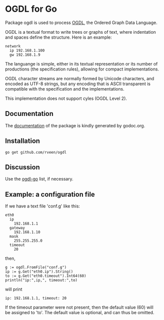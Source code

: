 # OGDL for Go

Package ogdl is used to process [OGDL](http://ogdl.org), the Ordered Graph Data Language.

OGDL is a textual format to write trees or graphs of text, where indentation and spaces define the structure. Here is an example:

    network
      ip 192.168.1.100
      gw 192.168.1.9

The languange is simple, either in its textual representation or its number of productions (the specification rules), allowing for compact implementations.

OGDL character streams are normally formed by Unicode characters, and encoded as UTF-8 strings, but any encoding that is ASCII transparent is compatible with the specification and the implementations.

This implementation does not support cyles (OGDL Level 2).

## Documentation

The [documentation](http://godoc.org/github.com/rveen/ogdl) of the package is kindly generated by godoc.org.

## Installation

    go get github.com/rveen/ogdl

## Discussion

Use the [ogdl-go](https://groups.google.com/forum/?fromgroups&hl=en#!forum/ogdl-go) list, if necessary. 

## Example: a configuration file

If we have a text file 'conf.g' like this:

    eth0
      ip
        192.168.1.1
      gateway
        192.168.1.10
      mask
        255.255.255.0
      timeout
        20
then,

    g := ogdl.FromFile("conf.g")
    ip := g.Get("eth0.ip").String()
    to := g.Get("eth0.timeout").Int64(60)
    println("ip:",ip,", timeout:",to)

will print

    ip: 192.168.1.1, timeout: 20

If the timeout parameter were not present, then the default value (60) will be
assigned to 'to'. The default value is optional, and can thus be omitted.